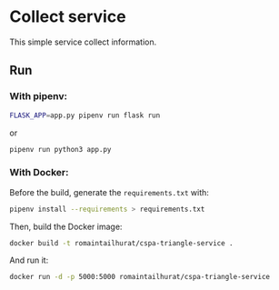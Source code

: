 # Collect service

This simple service collect information.

## Run

### With pipenv:

```bash
FLASK_APP=app.py pipenv run flask run
```

or

```bash
pipenv run python3 app.py
```

### With Docker:

Before the build, generate the `requirements.txt` with:

```bash
pipenv install --requirements > requirements.txt
```

Then, build the Docker image:

```bash
docker build -t romaintailhurat/cspa-triangle-service .
```

And run it:

```bash
docker run -d -p 5000:5000 romaintailhurat/cspa-triangle-service
```

